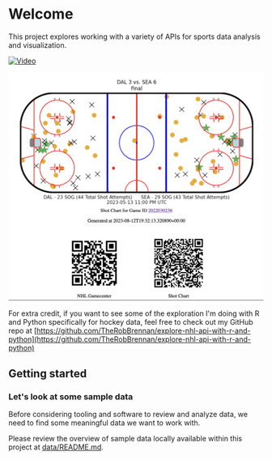 # Welcome

This project explores working with a variety of APIs for sports data analysis and visualization.

[![Video](https://img.youtube.com/vi/5rr6ZxrYYdc/maxresdefault.jpg)](https://www.youtube.com/watch?v=5rr6ZxrYYdc)

[![](/assets/screenshot-nhl-shot-chart-on-vercel.png)](https://nhl-shot-chart-on-vercel-with-fastapi.vercel.app/nhl-schedule?gameId=2022030236&timezone=America%2FLos_Angeles)

For extra credit, if you want to see some of the exploration I'm doing with R and Python specifically for hockey data, feel free to check out my GitHub repo at [https://github.com/TheRobBrennan/explore-nhl-api-with-r-and-python](https://github.com/TheRobBrennan/explore-nhl-api-with-r-and-python)

## Getting started

### Let's look at some sample data

Before considering tooling and software to review and analyze data, we need to find some meaningful data we want to work with.

Please review the overview of sample data locally available within this project at [data/README.md](data/README.md).
